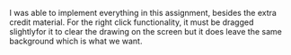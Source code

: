 I was able to implement everything in this assignment, besides the extra credit material.
For the right click functionality, it must be dragged slightlyfor it to clear the drawing on the screen but it does leave the same background which is what we want.
